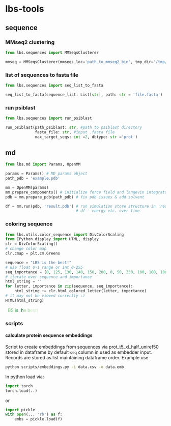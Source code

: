# lbs-tools

## sequence
### MMseq2 clustering
```python
from lbs.sequences import MMSeqsClusterer

mmseq = MMSeqsClusterer(mmseqs_loc='path_to_mmseq2_bin', tmp_dir='/tmp/')
```
### list of sequences to fasta file
```python
from lbs.sequences import seq_list_to_fasta

seq_list_to_fasta(sequence_list: List[str], path: str = 'file.fasta')
```
### run psiblast
```python
from lbs.sequences import run_psiblast

run_psiblast(path_psiblast: str, #path to psiblast directory
             fasta_file: str, #input .fasta file
             max_target_seqs: int =2, dbtype: str ='prot')
```

## md

```python
from lbs.md import Params, OpenMM

params = Params() # MD params object
path_pdb = 'example.pdb'

mm = OpenMM(params)
mm.prepare_components() # initialize force field and langevin integrator
pdb = mm.prepare_pdb(path_pdb) # fix pdb issues & add solvent

df = mm.run(pdb, 'result.pdb') # run simulation store structure in 'result.pdb'
                               # df - energy etc. over time
```

### coloring sequence

```python
from lbs.utils.color_sequence import DivColorScaling
from IPython.display import HTML, display
clr = DivColorScaling()
# change color map
clr.cmap = plt.cm.Greens

sequence = "LBS is the best!"
# use float 0-1 range or int 0-255
seq_importance = [0, 125, 130, 140, 150, 200, 0, 50, 250, 100, 100, 100, 60, 60, 60, 60, 60]
# iterate over sequence and importance
html_string = ''
for letter, importance in zip(sequence, seq_importance):
    html_string += clr.html_colored_letter(letter, importance)
# it may not be viewed correctly :)
HTML(html_string)
```
<body>
<span style= "color:rgb(247, 252, 245)">L</span><span style= "color:rgb(119, 197, 120)">B</span><span style= "color:rgb(112, 194, 116)">S</span><span style= "color:rgb(96, 186, 108)"> </span><span style= "color:rgb(80, 178, 100)">i</span><span style= "color:rgb(25, 130, 62)">s</span><span style= "color:rgb(247, 252, 245)"> </span><span style= "color:rgb(211, 238, 205)">t</span><span style= "color:rgb(0, 74, 29)">h</span><span style= "color:rgb(154, 214, 149)">e</span><span style= "color:rgb(154, 214, 149)"> </span><span style= "color:rgb(154, 214, 149)">b</span><span style= "color:rgb(202, 234, 195)">e</span><span style= "color:rgb(202, 234, 195)">s</span><span style= "color:rgb(202, 234, 195)">t</span><span style= "color:rgb(202, 234, 195)">!</span>
</body>



### scripts

#### calculate protein sequence embeddings
Script to create embeddings from sequences via prot_t5_xl_half_uniref50 stored in dataframe
by default `seq` column in used as embedder input. Records are stored
as list maintaining dataframe order. 
Example use
```bash
python scripts/embeddings.py -i data.csv -o data.emb
```
In python load via:
```python 
import torch
torch.load(..)
```
or
```python 
import pickle
with open(.., 'rb') as f:
    embs = pickle.load(f)
```
